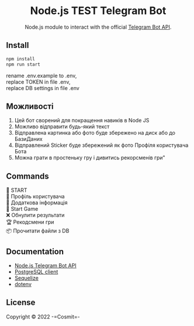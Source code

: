 <h1 align="center">Node.js TEST Telegram Bot</h1>

<div align="center">

Node.js module to interact with the official [Telegram Bot API](https://core.telegram.org/bots/api).

</div>



## Install

```sh
npm install
npm run start
```
rename  .env.example to .env,  
replace TOKEN in file .env,  
replace DB settings in file .env

## Можливості

1. Цей бот сворений для покращення навиків в Node JS  
2. Можливо відправити будь-який текст 
3. Відправлена картинка або фото буде збережено на диск або до БазиДаних
4. Відправлений Sticker буде збережений як фото Профіля користувача Бота
5. Можна грати в простеньку гру і дивитись рекорсменів гри"

## Commands
🎌 START  
🔎 Профіль користувача  
🤦 Додаткова інформація  
🎲 Start Game  
❌ Обнулити результати  
🏆 Рекодсмени гри  
📦 Прочитати файли з DB

## Documentation

* [Node.js Telegram Bot API][Node.js-Telegram-Bot-API]
* [PostgreSQL client][PostgreSQL]
* [Sequelize][sequelize]
* [dotenv][dotenv]

## License

Copyright © 2022 -=Cosmit=-

[dotenv]:https://github.com/motdotla/dotenv
[sequelize]:https://sequelize.org/
[Node.js-Telegram-Bot-API]:https://www.npmjs.com/package/node-telegram-bot-api
[PostgreSQL]:https://www.npmjs.com/package/node-telegram-bot-api